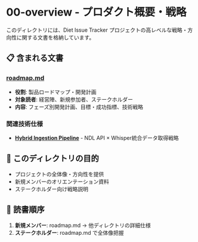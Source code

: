 # 00-overview - プロダクト概要・戦略

このディレクトリには、Diet Issue Tracker プロジェクトの高レベルな戦略・方向性に関する文書を格納しています。

## 📋 含まれる文書

### [roadmap.md](./roadmap.md)
- **役割**: 製品ロードマップ・開発計画
- **対象読者**: 経営陣、新規参加者、ステークホルダー
- **内容**: フェーズ別開発計画、目標・成功指標、技術戦略

### 関連技術仕様
- **[Hybrid Ingestion Pipeline](../01-specs/technical/ingestion-pipeline-hybrid.md)** - NDL API × Whisper統合データ取得戦略

## 🎯 このディレクトリの目的

- プロジェクトの全体像・方向性を提供
- 新規メンバーのオリエンテーション資料
- ステークホルダー向け戦略説明

## 📖 読書順序

1. **新規メンバー**: roadmap.md → 他ディレクトリの詳細仕様
2. **ステークホルダー**: roadmap.md で全体像把握